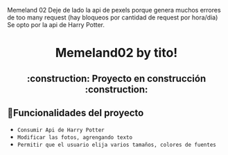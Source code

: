 Memeland 02
Deje de lado la api de pexels porque genera muchos errores de too many request (hay bloqueos por cantidad de request por hora/dia)
Se opto por la api de Harry Potter.


<h1 align="center"> Memeland02 by tito!</h1>


<h2 align='center'>:construction: Proyecto en construcción :construction:</h2>

## :hammer:Funcionalidades del proyecto
- `Consumir Api de Harry Potter`
- `Modificar las fotos, agrengando texto `
- `Permitir que el usuario elija varios tamaños, colores de fuentes`
